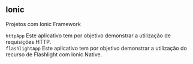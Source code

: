 ## Ionic
Projetos com Ionic Framework

`httpApp` Este aplicativo tem por objetivo demonstrar a utilização de requisições HTTP.<br/>
`flashlightApp` Este aplicativo tem por objetivo demonstrar a utilização do recurso de Flashlight com Ionic Native.
